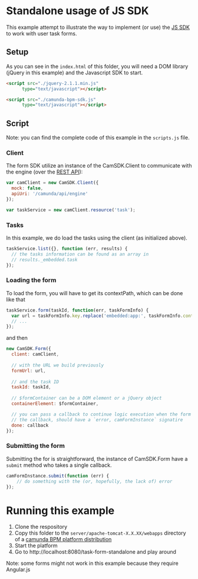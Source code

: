 # Standalone usage of JS SDK

This example attempt to illustrate the way to implement (or use) the [JS SDK](https://github.com/camunda/camunda-bpm-sdk-js) to work with user task forms.


## Setup

As you can see in the `index.html` of this folder, you will need a DOM library (jQuery in this example) and the Javascript SDK to start.

```html
<script src="./jquery-2.1.1.min.js"
      type="text/javascript"></script>

<script src="./camunda-bpm-sdk.js"
      type="text/javascript"></script>
```

## Script

Note: you can find the complete code of this example in the `scripts.js` file.

### Client

The form SDK utilize an instance of the CamSDK.Client to communicate with the engine (over the [REST API](docs.camunda.org/latest/api-references/rest/)):

```js
var camClient = new CamSDK.Client({
  mock: false,
  apiUri: '/camunda/api/engine'
});

var taskService = new camClient.resource('task');
```

### Tasks

In this example, we do load the tasks using the client (as initialized above).

```js
taskService.list({}, function (err, results) {
  // the tasks information can be found as an array in
  // results._embedded.task
});
```

### Loading the form

To load the form, you will have to get its contextPath, which can be done like that

```js
taskService.form(taskId, function(err, taskFormInfo) {
  var url = taskFormInfo.key.replace('embedded:app:', taskFormInfo.contextPath + '/');
  // ...
});
```

and then

```js
new CamSDK.Form({
  client: camClient,
  
  // with the URL we build previously
  formUrl: url,
  
  // and the task ID
  taskId: taskId,
  
  // $formContainer can be a DOM element or a jQuery object
  containerElement: $formContainer,

  // you can pass a callback to continue logic execution when the form is ready
  // the callback, should have a `error, camFormInstance` signatire
  done: callback
});
```

### Submitting the form

Submitting the for is straightforward, the instance of CamSDK.Form have a `submit` method who takes a single callback.

```js
camFormInstance.submit(function (err) {
    // do something with the (or, hopefully, the lack of) error
});
```


# Running this example

1. Clone the respository
2. Copy this folder to the `server/apache-tomcat-X.X.XX/webapps` directory of a [camunda BPM platform distribution](http://camunda.org/download/)
3. Start the platform
4. Go to http://localhost:8080/task-form-standalone and play around

Note: some forms might not work in this example because they require Angular.js
